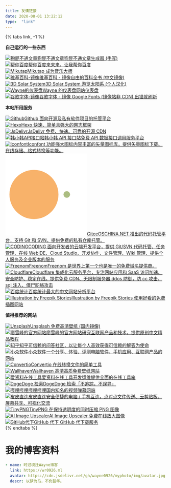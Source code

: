 ```yaml
---
title: 友情链接
date: 2020-08-01 13:22:12
type:  "link"
---
```


{% tabs link, -1 %}
<!-- tab 本站链接 -->
**自己运行的一些东西**
<div class="flink-list"><div class="flink-list-item"><a href="https://bull.wr0926.ml/" rel="external nofollow noopener noreferrer" title="狗屁不通文章" target="_blank"><img src="https://cdn.jsdelivr.net/gh/wayne0926/myphoto/img/BullshitGenerator.jpg" onerror="this.onerror=null;this.src='/img/friend_404.gif'" alt="狗屁不通文章"><span class="flink-item-name">狗屁不通文章</span><span class="flink-item-desc" title="狗屁不通文章生成器(手写)">狗屁不通文章生成器 (手写)</span></a></div><div class="flink-list-item"><a href="https://baidu.wr0926.ml/" rel="external nofollow noopener noreferrer" title="帮你百度" target="_blank"><img src="https://cdn.jsdelivr.net/gh/wayne0926/myphoto/img/baidu.jpg" onerror="this.onerror=null;this.src='/img/friend_404.gif'" alt="帮你百度"><span class="flink-item-name">帮你百度</span><span class="flink-item-desc" title="来来来，让我帮你百度">来来来，让我帮你百度</span></a></div><div class="flink-list-item"><a href="https://music.wr0926.ml/" rel="external nofollow noopener noreferrer" title="Mikutap" target="_blank"><img src="https://cdn.jsdelivr.net/gh/wayne0926/myphoto/img/mikutap.png" onerror="this.onerror=null;this.src='/img/friend_404.gif'" alt="Mikutap"><span class="flink-item-name">Mikutap</span><span class="flink-item-desc" title="成为音乐大师"> 成为音乐大师</span></a></div><div class="flink-list-item"><a href="https://wiki.wr0926.ml/" rel="external nofollow noopener noreferrer" title="维基百科-镜像" target="_blank"><img src="https://cdn.jsdelivr.net/gh/wayne0926/myphoto/img/wiki2.png" onerror="this.onerror=null;this.src='/img/friend_404.gif'" alt="维基百科-镜像"><span class="flink-item-name">维基百科 - 镜像</span><span class="flink-item-desc" title="自由的百科全书(中文镜像)">自由的百科全书 (中文镜像)</span></a></div><div class="flink-list-item"><a href="https://sys.wr0926.ml/" rel="external nofollow noopener noreferrer" title="3D Solar System" target="_blank"><img src="https://cdn.jsdelivr.net/gh/wayne0926/myphoto/img/pt.png" onerror="this.onerror=null;this.src='/img/friend_404.gif'" alt="3D Solar System"><span class="flink-item-name">3D Solar System</span><span class="flink-item-desc" title="游览太阳系(个人汉化)"> 游览太阳系 (个人汉化)</span></a></div><div class="flink-list-item"><a href="https://ping.wr0926.ml/" rel="external nofollow noopener noreferrer" title="Wayne的仪表盘" target="_blank"><img src="https://uptimerobot.com/assets/ico/favicon.ico" onerror="this.onerror=null;this.src='/img/friend_404.gif'" alt="Wayne的仪表盘"><span class="flink-item-name">Wayne 的仪表盘</span><span class="flink-item-desc" title="网站仪表盘">网站仪表盘</span></a></div><div class="flink-list-item"><a href="https://fonts.wr0926.ml/" rel="external nofollow noopener noreferrer" title="谷歌字体-镜像" target="_blank"><img src="https://www.gstatic.com/images/branding/product/2x/google_fonts_blue_ios_96dp.png" onerror="this.onerror=null;this.src='/img/friend_404.gif'" alt="谷歌字体-镜像"><span class="flink-item-name">谷歌字体 - 镜像</span><span class="flink-item-desc" title="Google Fonts(镜像站非CDN)出错就刷新"> Google Fonts (镜像站非 CDN) 出错就刷新</span></a></div></div>
<!-- endtab -->

<!-- tab 本站服务 -->
**本站所用服务**
<div class="flink-list"><div class="flink-list-item"><a href="https://github.com/" rel="external nofollow noopener noreferrer" title="Github" target="_blank"><img src="https://cdn.jsdelivr.net/gh/wayne0926/myphoto/img/github1.svg" onerror="this.onerror=null;this.src='/img/friend_404.gif'" alt="Github"><span class="flink-item-name">Github</span><span class="flink-item-desc" title="面向开源及私有软件项目的托管平台"> 面向开源及私有软件项目的托管平台</span></a></div><div class="flink-list-item"><a href="https://hexo.io/zh-cn/" rel="external nofollow noopener noreferrer" title="Hexo" target="_blank"><img src="https://d33wubrfki0l68.cloudfront.net/6657ba50e702d84afb32fe846bed54fba1a77add/827ae/logo.svg" onerror="this.onerror=null;this.src='/img/friend_404.gif'" alt="Hexo"><span class="flink-item-name">Hexo</span><span class="flink-item-desc" title="快速、简单且强大的网志框架"> 快速、简单且强大的网志框架</span></a></div><div class="flink-list-item"><a href="https://www.jsdelivr.com/" rel="external nofollow noopener noreferrer" title="JsDelivr" target="_blank"><img src="https://cdn.jsdelivr.net/gh/wayne0926/myphoto/img/jsdelivr.png" onerror="this.onerror=null;this.src='/img/friend_404.gif'" alt="JsDelivr"><span class="flink-item-name">JsDelivr</span><span class="flink-item-desc" title="免费、快速、可靠的开源CDN"> 免费、快速、可靠的开源 CDN</span></a></div><div class="flink-list-item"><a href="https://api.vvhan.com/" rel="external nofollow noopener noreferrer" title="韩小韩API接口站" target="_blank"><img src="https://api.vvhan.com/favicon.ico" onerror="this.onerror=null;this.src='/img/friend_404.gif'" alt="韩小韩API接口站"><span class="flink-item-name">韩小韩 API 接口站</span><span class="flink-item-desc" title="免费API数据接口调用服务平台">免费 API 数据接口调用服务平台</span></a></div><div class="flink-list-item"><a href="https://www.iconfont.cn/" rel="external nofollow noopener noreferrer" title="Iconfont" target="_blank"><img src="https://img.alicdn.com/tps/i4/TB1_oz6GVXXXXaFXpXXJDFnIXXX-64-64.ico" onerror="this.onerror=null;this.src='/img/friend_404.gif'" alt="Iconfont"><span class="flink-item-name">Iconfont</span><span class="flink-item-desc" title="功能强大图标内容丰富的矢量图标库，提供矢量图标下载、在线存储、格式转换等功能。"> 功能强大图标内容丰富的矢量图标库，提供矢量图标下载、在线存储、格式转换等功能。</span></a></div><div class="flink-list-item"><a href="https://gitee.com/" rel="external nofollow noopener noreferrer" title="Gitee" target="_blank"><img src="/img/friend_404.gif" onerror="this.onerror=null;this.src='/img/friend_404.gif'" alt="Gitee"><span class="flink-item-name">Gitee</span><span class="flink-item-desc" title="OSCHINA.NET 推出的代码托管平台，支持 Git 和 SVN，提供免费的私有仓库托管。">OSCHINA.NET 推出的代码托管平台，支持 Git 和 SVN，提供免费的私有仓库托管。</span></a></div><div class="flink-list-item"><a href="https://coding.net/" rel="external nofollow noopener noreferrer" title="CODING" target="_blank"><img src="https://dn-coding-net-production-static.codehub.cn/platform/favicon.ico" onerror="this.onerror=null;this.src='/img/friend_404.gif'" alt="CODING"><span class="flink-item-name">CODING</span><span class="flink-item-desc" title="面向开发者的云端开发平台，提供 Git/SVN 代码托管、任务管理、在线 WebIDE、Cloud Studio、开发协作、文件管理、Wiki 管理、提供个人服务及企业版本的服务"> 面向开发者的云端开发平台，提供 Git/SVN 代码托管、任务管理、在线 WebIDE、Cloud Studio、开发协作、文件管理、Wiki 管理、提供个人服务及企业版本的服务</span></a></div><div class="flink-list-item"><a href="https://www.freenom.com/" rel="external nofollow noopener noreferrer" title="Freenom" target="_blank"><img src="https://www.freenom.com/favicon.ico" onerror="this.onerror=null;this.src='/img/friend_404.gif'" alt="Freenom"><span class="flink-item-name">Freenom</span><span class="flink-item-desc" title="Freenom是世界上第一个也是唯一的免费域名提供商。">Freenom 是世界上第一个也是唯一的免费域名提供商。</span></a></div><div class="flink-list-item"><a href="https://www.cloudflare.com/" rel="external nofollow noopener noreferrer" title="Cloudflare" target="_blank"><img src="https://www.cloudflare.com/favicon.ico" onerror="this.onerror=null;this.src='/img/friend_404.gif'" alt="Cloudflare"><span class="flink-item-name">Cloudflare</span><span class="flink-item-desc" title="集成化云服务平台，专注网站应用和SaaS访问加速、安全防护、稳定在线。提供免费CDN、无限制服务器ddos防御，防cc攻击、sql注入、僵尸网络攻击"> 集成化云服务平台，专注网站应用和 SaaS 访问加速、安全防护、稳定在线。提供免费 CDN、无限制服务器 ddos 防御，防 cc 攻击、sql 注入、僵尸网络攻击</span></a></div><div class="flink-list-item"><a href="https://tongji.baidu.com/" rel="external nofollow noopener noreferrer" title="百度统计" target="_blank"><img src="https://tongji.baidu.com/favicon.ico" onerror="this.onerror=null;this.src='/img/friend_404.gif'" alt="百度统计"><span class="flink-item-name">百度统计</span><span class="flink-item-desc" title="最大的中文网站分析平台">最大的中文网站分析平台</span></a></div><div class="flink-list-item"><a href="https://stories.freepik.com" rel="external nofollow noopener noreferrer" title="Illustration by Freepik Stories" target="_blank"><img src="https://stories.freepik.com/favicon.svg" onerror="this.onerror=null;this.src='/img/friend_404.gif'" alt="Illustration by Freepik Stories"><span class="flink-item-name">Illustration by Freepik Stories</span><span class="flink-item-desc" title="使用好看的免费插图网站"> 使用好看的免费插图网站</span></a></div></div>
<!-- endtab -->

<!-- tab 推荐网站 -->
**值得推荐的网站**
<div class="flink-list"><div class="flink-list-item"><a href="https://unsplash.dogedoge.com/" rel="external nofollow noopener noreferrer" title="Unsplash" target="_blank"><img src="https://cdn.jsdelivr.net/gh/wayne0926/myphoto/img/unsplash.png" onerror="this.onerror=null;this.src='/img/friend_404.gif'" alt="Unsplash"><span class="flink-item-name">Unsplash</span><span class="flink-item-desc" title="免费高清壁纸(国内镜像)"> 免费高清壁纸 (国内镜像)</span></a></div><div class="flink-list-item"><a href="https://www.liaoxuefeng.com/" rel="external nofollow noopener noreferrer" title="廖雪峰的官方网站" target="_blank"><img src="https://www.liaoxuefeng.com/favicon.ico" onerror="this.onerror=null;this.src='/img/friend_404.gif'" alt="廖雪峰的官方网站"><span class="flink-item-name">廖雪峰的官方网站</span><span class="flink-item-desc" title="研究互联网产品和技术，提供原创中文精品教程">研究互联网产品和技术，提供原创中文精品教程</span></a></div><div class="flink-list-item"><a href="https://www.zhihu.com/" rel="external nofollow noopener noreferrer" title="知乎" target="_blank"><img src="https://static.zhihu.com/heifetz/assets/apple-touch-icon-152.67c7b278.png" onerror="this.onerror=null;this.src='/img/friend_404.gif'" alt="知乎"><span class="flink-item-name">知乎</span><span class="flink-item-desc" title="可信赖的问答社区，以让每个人高效获得可信赖的解答为使命">可信赖的问答社区，以让每个人高效获得可信赖的解答为使命</span></a></div><div class="flink-list-item"><a href="https://www.appinn.com/" rel="external nofollow noopener noreferrer" title="小众软件" target="_blank"><img src="https://img3.appinn.net/static/wp-content/uploads/Appinn-icon-152.jpg" onerror="this.onerror=null;this.src='/img/friend_404.gif'" alt="小众软件"><span class="flink-item-name">小众软件</span><span class="flink-item-desc" title="一个分享、体验、评测电脑软件、手机应用、互联网产品的网站">一个分享、体验、评测电脑软件、手机应用、互联网产品的网站</span></a></div><div class="flink-list-item"><a href="https://convertio.co/zh/" rel="external nofollow noopener noreferrer" title="Convertio" target="_blank"><img src="https://static.convertio.co/img/apple-touch-icon-180x180-precomposed.png" onerror="this.onerror=null;this.src='/img/friend_404.gif'" alt="Convertio"><span class="flink-item-name">Convertio</span><span class="flink-item-desc" title="在线转换文件的简单工具"> 在线转换文件的简单工具</span></a></div><div class="flink-list-item"><a href="https://wallhaven.cc/" rel="external nofollow noopener noreferrer" title="Wallhaven" target="_blank"><img src="https://wallhaven.cc/images/layout/logo.png" onerror="this.onerror=null;this.src='/img/friend_404.gif'" alt="Wallhaven"><span class="flink-item-name">Wallhaven</span><span class="flink-item-desc" title="高清高质免费壁纸网站"> 高清高质免费壁纸网站</span></a></div><div class="flink-list-item"><a href="https://www.toolnb.com/" rel="external nofollow noopener noreferrer" title="爱资料在线工具" target="_blank"><img src="https://www.toolnb.com/favicon.ico" onerror="this.onerror=null;this.src='/img/friend_404.gif'" alt="爱资料在线工具"><span class="flink-item-name">爱资料在线工具</span><span class="flink-item-desc" title="开发运维提供全面的在线工具箱">开发运维提供全面的在线工具箱</span></a></div><div class="flink-list-item"><a href="https://www.dogedoge.com/" rel="external nofollow noopener noreferrer" title="DogeDoge 检索" target="_blank"><img src="https://www.dogedoge.com/assets/doge_ico.png" onerror="this.onerror=null;this.src='/img/friend_404.gif'" alt="DogeDoge 检索"><span class="flink-item-name">DogeDoge 检索</span><span class="flink-item-desc" title="「不追踪，不误导」">「不追踪，不误导」</span></a></div><div class="flink-list-item"><a href="https://www.bilibili.com/" rel="external nofollow noopener noreferrer" title="哔哩哔哩" target="_blank"><img src="https://www.bilibili.com/favicon.ico" onerror="this.onerror=null;this.src='/img/friend_404.gif'" alt="哔哩哔哩"><span class="flink-item-name">哔哩哔哩</span><span class="flink-item-desc" title="国内知名的视频弹幕网站">国内知名的视频弹幕网站</span></a></div><div class="flink-list-item"><a href="https://www.ppzhilian.com/" rel="external nofollow noopener noreferrer" title="皮皮直连" target="_blank"><img src="https://www.ppzhilian.com/favicon.ico" onerror="this.onerror=null;this.src='/img/friend_404.gif'" alt="皮皮直连"><span class="flink-item-name">皮皮直连</span><span class="flink-item-desc" title="安全便捷的电脑/手机互连，点对点文件传送、云剪贴板、屏幕共享、可视化交流">安全便捷的电脑 / 手机互连，点对点文件传送、云剪贴板、屏幕共享、可视化交流</span></a></div><div class="flink-list-item"><a href="https://tinypng.com/" rel="external nofollow noopener noreferrer" title="TinyPNG" target="_blank"><img src="https://tinypng.com/images/apple-touch-icon.png" onerror="this.onerror=null;this.src='/img/friend_404.gif'" alt="TinyPNG"><span class="flink-item-name">TinyPNG</span><span class="flink-item-desc" title="在保持透明度的同时压缩PNG图像"> 在保持透明度的同时压缩 PNG 图像</span></a></div><div class="flink-list-item"><a href="https://icons8.com/upscaler" rel="external nofollow noopener noreferrer" title="AI Image Upscaler" target="_blank"><img src="https://icons8.com/vue-static/upscaler/favicon.png" onerror="this.onerror=null;this.src='/img/friend_404.gif'" alt="AI Image Upscaler"><span class="flink-item-name">AI Image Upscaler</span><span class="flink-item-desc" title="免费在线放大图像"> 免费在线放大图像</span></a></div><div class="flink-list-item"><a href="http://gitd.cc/" rel="external nofollow noopener noreferrer" title="GitHub代下" target="_blank"><img src="http://g.widora.cn/images/githublogo.png" onerror="this.onerror=null;this.src='/img/friend_404.gif'" alt="GitHub代下"><span class="flink-item-name">GitHub 代下</span><span class="flink-item-desc" title="GitHub代下载服务"> GitHub 代下载服务</span></a></div></div><!-- endtab -->
{% endtabs %}

# 我的博客资料
<!-- 
|             |                                                              |
| ----------- | ------------------------------------------------------------ |
| Blog 名字： | 时过境迁Wayne博客                                            |
| Blog 地址： | [https://wr0926.ml](https://wr0926.ml)                       |
| Blog 头像： | [https://cdn.jsdelivr.net/gh/wayne0926/myphoto/img/avatar.jpg](https://cdn.jsdelivr.net/gh/wayne0926/myphoto/img/avatar.jpg) |
| Blog 简介： | 以梦为马，不负韶华。                                         | -->
```yaml
- name: 时过境迁Wayne博客
  link: https://wr0926.ml
  avatar: https://cdn.jsdelivr.net/gh/wayne0926/myphoto/img/avatar.jpg
  descr: 以梦为马，不负韶华。
```
<style>#page{opacity: 0.85;}</style>
